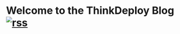 # Welcome to the ThinkDeploy Blog   [![rss](https://blog.lenovocdrt.com/img/feed-icon.png)](https://blog.lenovocdrt.com/feed.xml)
